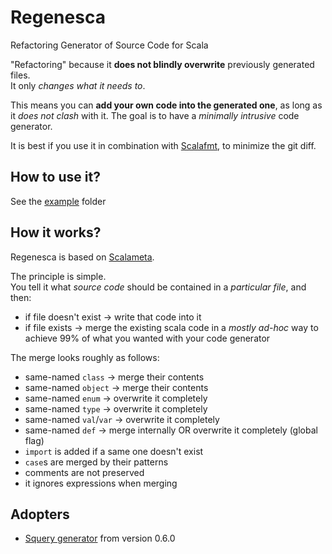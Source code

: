 
# Regenesca

Refactoring Generator of Source Code for Scala

"Refactoring" because it **does not blindly overwrite** previously generated files.  
It only *changes what it needs to*.  

This means you can **add your own code into the generated one**, as long as it *does not clash* with it.
The goal is to have a *minimally intrusive* code generator.

It is best if you use it in combination with [Scalafmt](https://scalameta.org/scalafmt/), to minimize the git diff.

## How to use it?

See the [example](/example) folder


## How it works?

Regenesca is based on [Scalameta](https://scalameta.org/).

The principle is simple.  
You tell it what *source code* should be contained in a *particular file*, and then:
- if file doesn't exist -> write that code into it
- if file exists -> merge the existing scala code in a *mostly ad-hoc* way to achieve 99% of what you wanted with your code generator

The merge looks roughly as follows:
- same-named `class` -> merge their contents
- same-named `object` -> merge their contents
- same-named `enum` -> overwrite it completely
- same-named `type` -> overwrite it completely
- same-named `val`/`var` -> overwrite it completely
- same-named `def` -> merge internally OR overwrite it completely (global flag)
- `import` is added if a same one doesn't exist
- `case`s are merged by their patterns
- comments are not preserved
- it ignores expressions when merging

## Adopters

- [Squery generator](https://github.com/sake92/squery) from version 0.6.0
